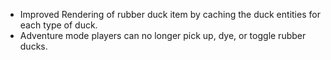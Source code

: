 - Improved Rendering of rubber duck item by caching the duck entities for each type of duck.
- Adventure mode players can no longer pick up, dye, or toggle rubber ducks.

